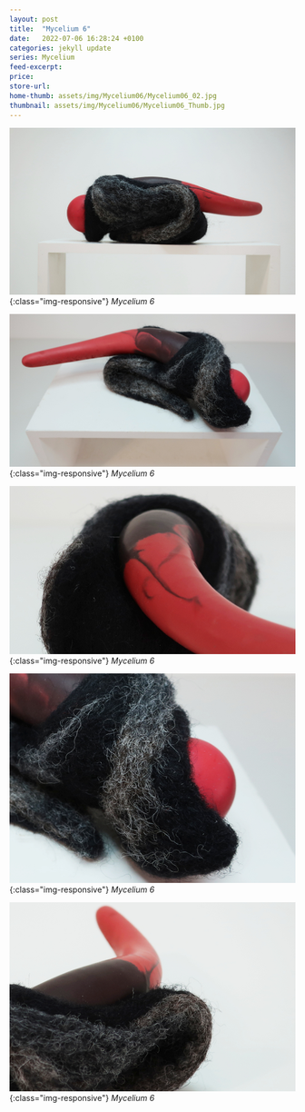 ```yaml
---
layout: post
title:  "Mycelium 6"
date:   2022-07-06 16:28:24 +0100
categories: jekyll update
series: Mycelium
feed-excerpt:
price: 
store-url: 
home-thumb: assets/img/Mycelium06/Mycelium06_02.jpg
thumbnail: assets/img/Mycelium06/Mycelium06_Thumb.jpg
---
```

![Mycelium 6 Sculpture](/assets/img/Mycelium06/Mycelium06_02.jpg){:class="img-responsive"}
*Mycelium 6*

![Mycelium 6 Sculpture](/assets/img/Mycelium06/Mycelium06_03.jpg){:class="img-responsive"}
*Mycelium 6*

![Mycelium 6 Sculpture](/assets/img/Mycelium06/Mycelium06_04.jpg){:class="img-responsive"}
*Mycelium 6*

![Mycelium 6 Sculpture](/assets/img/Mycelium06/Mycelium06_06.jpg){:class="img-responsive"}
*Mycelium 6*

![Mycelium 6 Sculpture](/assets/img/Mycelium06/Mycelium06_05.jpg){:class="img-responsive"}
*Mycelium 6*